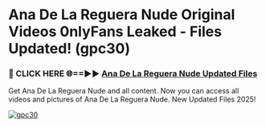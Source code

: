 # Ana De La Reguera Nude Original Videos 0nlyFans Leaked - Files Updated! (gpc30)

<h3>🔴 CLICK HERE 🌐==►► <a href="https://tinyurl.com/yc6ubb5a" rel="nofollow">Ana De La Reguera Nude Updated Files</a></h3>

Get Ana De La Reguera Nude and all content. Now you can access all videos and pictures of Ana De La Reguera Nude. New Updated Files 2025!

[![gpc30](https://i.imgur.com/7eu0CRL.gif)](https://tinyurl.com/yc6ubb5a)
